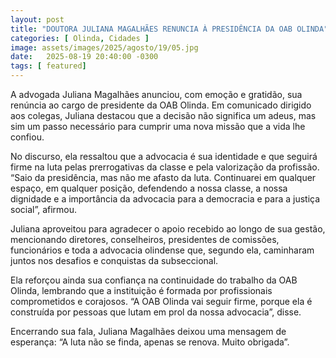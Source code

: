 ```yaml
---
layout: post
title: "DOUTORA JULIANA MAGALHÃES RENUNCIA À PRESIDÊNCIA DA OAB OLINDA"
categories: [ Olinda, Cidades ]
image: assets/images/2025/agosto/19/05.jpg
date:   2025-08-19 20:40:00 -0300
tags: [ featured]
---
```

A advogada Juliana Magalhães anunciou, com emoção e gratidão, sua renúncia ao cargo de presidente da OAB Olinda. Em comunicado dirigido aos colegas, Juliana destacou que a decisão não significa um adeus, mas sim um passo necessário para cumprir uma nova missão que a vida lhe confiou.

No discurso, ela ressaltou que a advocacia é sua identidade e que seguirá firme na luta pelas prerrogativas da classe e pela valorização da profissão. “Saio da presidência, mas não me afasto da luta. Continuarei em qualquer espaço, em qualquer posição, defendendo a nossa classe, a nossa dignidade e a importância da advocacia para a democracia e para a justiça social”, afirmou.

Juliana aproveitou para agradecer o apoio recebido ao longo de sua gestão, mencionando diretores, conselheiros, presidentes de comissões, funcionários e toda a advocacia olindense que, segundo ela, caminharam juntos nos desafios e conquistas da subseccional.

Ela reforçou ainda sua confiança na continuidade do trabalho da OAB Olinda, lembrando que a instituição é formada por profissionais comprometidos e corajosos. “A OAB Olinda vai seguir firme, porque ela é construída por pessoas que lutam em prol da nossa advocacia”, disse.

Encerrando sua fala, Juliana Magalhães deixou uma mensagem de esperança: “A luta não se finda, apenas se renova. Muito obrigada”.
